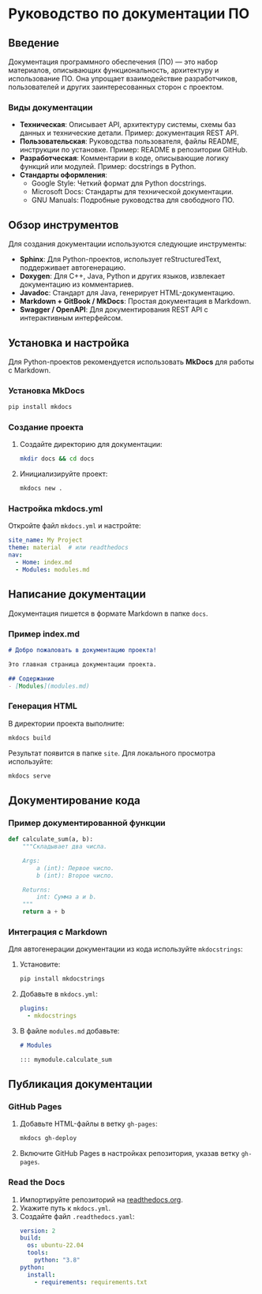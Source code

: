# Руководство по документации ПО

## Введение

Документация программного обеспечения (ПО) — это набор материалов, описывающих функциональность, архитектуру и использование ПО. Она упрощает взаимодействие разработчиков, пользователей и других заинтересованных сторон с проектом.

### Виды документации
- **Техническая**: Описывает API, архитектуру системы, схемы баз данных и технические детали. Пример: документация REST API.
- **Пользовательская**: Руководства пользователя, файлы README, инструкции по установке. Пример: README в репозитории GitHub.
- **Разработческая**: Комментарии в коде, описывающие логику функций или модулей. Пример: docstrings в Python.
- **Стандарты оформления**:
  - Google Style: Четкий формат для Python docstrings.
  - Microsoft Docs: Стандарты для технической документации.
  - GNU Manuals: Подробные руководства для свободного ПО.

## Обзор инструментов

Для создания документации используются следующие инструменты:
- **Sphinx**: Для Python-проектов, использует reStructuredText, поддерживает автогенерацию.
- **Doxygen**: Для C++, Java, Python и других языков, извлекает документацию из комментариев.
- **Javadoc**: Стандарт для Java, генерирует HTML-документацию.
- **Markdown + GitBook / MkDocs**: Простая документация в Markdown.
- **Swagger / OpenAPI**: Для документирования REST API с интерактивным интерфейсом.

## Установка и настройка

Для Python-проектов рекомендуется использовать **MkDocs** для работы с Markdown.

### Установка MkDocs
```bash
pip install mkdocs
```

### Создание проекта
1. Создайте директорию для документации:
   ```bash
   mkdir docs && cd docs
   ```
2. Инициализируйте проект:
   ```bash
   mkdocs new .
   ```

### Настройка mkdocs.yml
Откройте файл `mkdocs.yml` и настройте:
```yaml
site_name: My Project
theme: material  # или readthedocs
nav:
  - Home: index.md
  - Modules: modules.md
```

## Написание документации

Документация пишется в формате Markdown в папке `docs`.

### Пример index.md
```markdown
# Добро пожаловать в документацию проекта!

Это главная страница документации проекта.

## Содержание
- [Modules](modules.md)
```

### Генерация HTML
В директории проекта выполните:
```bash
mkdocs build
```
Результат появится в папке `site`. Для локального просмотра используйте:
```bash
mkdocs serve
```

## Документирование кода

### Пример документированной функции
```python
def calculate_sum(a, b):
    """Складывает два числа.

    Args:
        a (int): Первое число.
        b (int): Второе число.

    Returns:
        int: Сумма a и b.
    """
    return a + b
```

### Интеграция с Markdown
Для автогенерации документации из кода используйте `mkdocstrings`:
1. Установите:
   ```bash
   pip install mkdocstrings
   ```
2. Добавьте в `mkdocs.yml`:
   ```yaml
   plugins:
     - mkdocstrings
   ```
3. В файле `modules.md` добавьте:
   ```markdown
   # Modules

   ::: mymodule.calculate_sum
   ```

## Публикация документации

### GitHub Pages
1. Добавьте HTML-файлы в ветку `gh-pages`:
   ```bash
   mkdocs gh-deploy
   ```
2. Включите GitHub Pages в настройках репозитория, указав ветку `gh-pages`.

### Read the Docs
1. Импортируйте репозиторий на [readthedocs.org](https://readthedocs.org).
2. Укажите путь к `mkdocs.yml`.
3. Создайте файл `.readthedocs.yaml`:
   ```yaml
   version: 2
   build:
     os: ubuntu-22.04
     tools:
       python: "3.8"
   python:
     install:
       - requirements: requirements.txt
   ```
